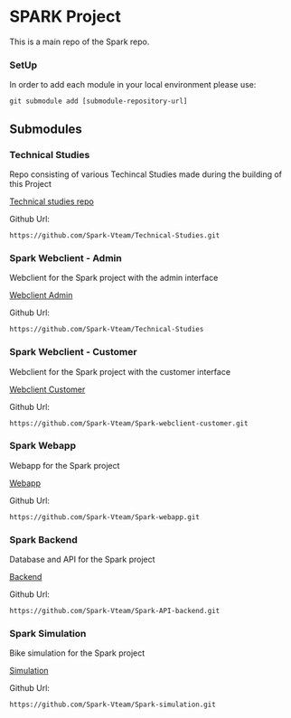 # SPARK Project

This is a main repo of the Spark repo.

### SetUp

In order to add each module in your local environment please use: 

```
git submodule add [submodule-repository-url]
```


## Submodules

### Technical Studies

Repo consisting of various Techincal Studies made during the building of this Project

[Technical studies repo](https://github.com/Spark-Vteam/Technical-Studies)

Github Url:

```
https://github.com/Spark-Vteam/Technical-Studies.git
```


### Spark Webclient - Admin

Webclient for the Spark project with the admin interface

[Webclient Admin](https://github.com/Spark-Vteam/Spark-webclient-admin.git)

Github Url:

```
https://github.com/Spark-Vteam/Technical-Studies
```

### Spark Webclient - Customer

Webclient for the Spark project with the customer interface

[Webclient Customer](https://github.com/Spark-Vteam/Spark-webclient-customer.git)

Github Url:

```
https://github.com/Spark-Vteam/Spark-webclient-customer.git
```

### Spark Webapp

Webapp for the Spark project

[Webapp](https://github.com/Spark-Vteam/Spark-webapp.git)

Github Url:

```
https://github.com/Spark-Vteam/Spark-webapp.git
```

### Spark Backend

Database and API for the Spark project

[Backend](https://github.com/Spark-Vteam/Spark-API-backend.git)

Github Url:

```
https://github.com/Spark-Vteam/Spark-API-backend.git
```

### Spark Simulation

Bike simulation for the Spark project

[Simulation](https://github.com/Spark-Vteam/Spark-simulation.git)

Github Url:

```
https://github.com/Spark-Vteam/Spark-simulation.git
```